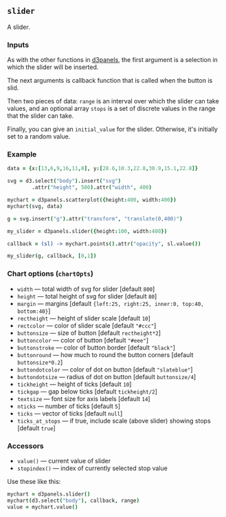 ## `slider`

A slider.

### Inputs

As with the other functions in
[d3panels](http://kbroman.org/d3panels), the first argument is a
selection in which the slider will be inserted.

The next arguments
is callback function that is called when the button is slid.

Then two pieces of data: `range` is an interval over which the slider
can take values, and an optional array `stops` is a set of discrete values in
the range that the slider can take.

Finally, you can give an `initial_value` for the slider. Otherwise,
it's initially set to a random value.

### Example

```coffeescript
data = {x:[13,6,9,16,11,8], y:[28.6,10.3,22.8,30.9,15.1,22.8]}

svg = d3.select("body").insert("svg")
        .attr("height", 500).attr("width", 400)

mychart = d3panels.scatterplot({height:400, width:400})
mychart(svg, data)

g = svg.insert("g").attr("transform", "translate(0,400)")

my_slider = d3panels.slider({height:100, width:400})

callback = (sl) -> mychart.points().attr("opacity", sl.value())

my_slider(g, callback, [0,1])
```

### Chart options (`chartOpts`)

- `width` &mdash; total width of svg for slider \[default `800`\]
- `height` &mdash; total height of svg for slider \[default `80`\]
- `margin` &mdash; margins \[default `{left:25, right:25, inner:0, top:40, bottom:40}`\]
- `rectheight` &mdash; height of slider scale \[default `10`\]
- `rectcolor` &mdash; color of slider scale \[default `"#ccc"`\]
- `buttonsize` &mdash; size of button \[default `rectheight*2`\]
- `buttoncolor` &mdash; color of button \[default `"#eee"`\]
- `buttonstroke` &mdash; color of button border \[default `"black"`\]
- `buttonround` &mdash; how much to round the button corners \[default `buttonsize*0.2`\]
- `buttondotcolor` &mdash; color of dot on button \[default `"slateblue"`\]
- `buttondotsize` &mdash; radius of dot on button \[default `buttonsize/4`\]
- `tickheight` &mdash; height of ticks \[default `10`\]
- `tickgap` &mdash; gap below ticks \[default `tickheight/2`\]
- `textsize` &mdash; font size for axis labels \[default `14`\]
- `nticks` &mdash; number of ticks \[default `5`\]
- `ticks` &mdash; vector of ticks \[default `null`\]
- `ticks_at_stops` &mdash; if true, include scale (above slider) showing stops \[default `true`\]


### Accessors

- `value()` &mdash; current value of slider
- `stopindex()` &mdash; index of currently selected stop value

Use these like this:

```coffeescript
mychart = d3panels.slider()
mychart(d3.select("body"), callback, range)
value = mychart.value()
```


